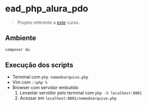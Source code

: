 # ead_php_alura_pdo

> Projeto referente a [este](https://cursos.alura.com.br/course/php-pdo-banco-de-dados) curso.

## Ambiente

```sh
composer du
```

## Execução dos scripts

- Terminal com `php nomedoarquivo.php`
- Vim com `:!php %`
- Browser com servidor embutido
    1. Levantar servidor pelo terminal com `php -S localhost:8001`
    2. Acessar em `localhost:8001/nomedoarquivo.php`
